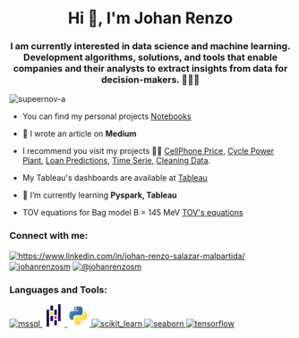 <h1 align="center">Hi 👋, I'm Johan Renzo</h1>
<h3 align="center"> I am currently interested in data science and machine learning. Development algorithms, solutions, and tools that enable companies and their analysts to extract insights from data for decision-makers. 👨🏽‍🏫</h3>

<p align="left"> <img src="https://komarev.com/ghpvc/?username=supeernov-a&label=Profile%20views&color=0e75b6&style=flat" alt="supeernov-a" /> </p>

- You can find my personal projects [Notebooks](https://www.kaggle.com/johanrenzosm)

- 📝 I wrote an article on **Medium**

- I recommend you visit my projects 👨‍💻
  [CellPhone Price](https://www.kaggle.com/code/johanrenzosm/cellphone-project-linear-regression),
  [Cycle Power Plant](https://www.kaggle.com/code/johanrenzosm/power-plant-project-tensorflow),
  [Loan Predictions](https://www.kaggle.com/code/johanrenzosm/loan-predictions),
  [Time Serie](https://www.kaggle.com/code/johanrenzosm/time-series-s-ries-temporais),
  [Cleaning Data](https://www.kaggle.com/code/johanrenzosm/cleaning-data-movile-project).

- My Tableau's dashboards are available at [Tableau](https://public.tableau.com/app/profile/johan.renzo.salazar.malpartida/vizzes)
  
- 🌱 I’m currently learning **Pyspark, Tableau**

- TOV equations for Bag model B = 145 MeV [TOV's equations](https://github.com/Supeernov-a/TOV-s-equation)

<h3 align="left">Connect with me:</h3>
<p align="left">
<a href="https://linkedin.com/in/https://www.linkedin.com/in/johan-renzo-salazar-malpartida/" target="blank"><img align="center" src="https://raw.githubusercontent.com/rahuldkjain/github-profile-readme-generator/master/src/images/icons/Social/linked-in-alt.svg" alt="https://www.linkedin.com/in/johan-renzo-salazar-malpartida/" height="30" width="40" /></a>
<a href="https://kaggle.com/johanrenzosm" target="blank"><img align="center" src="https://raw.githubusercontent.com/rahuldkjain/github-profile-readme-generator/master/src/images/icons/Social/kaggle.svg" alt="johanrenzosm" height="30" width="40" /></a>
<a href="https://medium.com/@johanrenzosm" target="blank"><img align="center" src="https://raw.githubusercontent.com/rahuldkjain/github-profile-readme-generator/master/src/images/icons/Social/medium.svg" alt="@johanrenzosm" height="30" width="40" /></a>
</p>

<h3 align="left">Languages and Tools:</h3>
<p align="left"> <a href="https://www.microsoft.com/en-us/sql-server" target="_blank" rel="noreferrer"> <img src="https://www.svgrepo.com/show/303229/microsoft-sql-server-logo.svg" alt="mssql" width="40" height="40"/> </a> <a href="https://pandas.pydata.org/" target="_blank" rel="noreferrer"> <img src="https://raw.githubusercontent.com/devicons/devicon/2ae2a900d2f041da66e950e4d48052658d850630/icons/pandas/pandas-original.svg" alt="pandas" width="40" height="40"/> </a> <a href="https://www.python.org" target="_blank" rel="noreferrer"> <img src="https://raw.githubusercontent.com/devicons/devicon/master/icons/python/python-original.svg" alt="python" width="40" height="40"/> </a> <a href="https://scikit-learn.org/" target="_blank" rel="noreferrer"> <img src="https://upload.wikimedia.org/wikipedia/commons/0/05/Scikit_learn_logo_small.svg" alt="scikit_learn" width="40" height="40"/> </a> <a href="https://seaborn.pydata.org/" target="_blank" rel="noreferrer"> <img src="https://seaborn.pydata.org/_images/logo-mark-lightbg.svg" alt="seaborn" width="40" height="40"/> </a> <a href="https://www.tensorflow.org" target="_blank" rel="noreferrer"> <img src="https://www.vectorlogo.zone/logos/tensorflow/tensorflow-icon.svg" alt="tensorflow" width="40" height="40"/> </a> </p>
